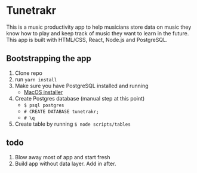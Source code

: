 # Tunetrakr

This is a music productivity app to help musicians store data on music they know how to play and keep track of music they want to learn in the future.
This app is built with HTML/CSS, React, Node.js and PostgreSQL.

## Bootstrapping the app

1. Clone repo
2. run `yarn install`
3. Make sure you have PostgreSQL installed and running
	- [MacOS installer](http://postgresapp.com/)
4. Create Postgres database (manual step at this point)
	- `$ psql postgres`
	- `# CREATE DATABASE tunetrakr;`
	- `# \q`
5. Create table by running `$ node scripts/tables`

## todo

1. Blow away most of app and start fresh
2. Build app without data layer. Add in after.
